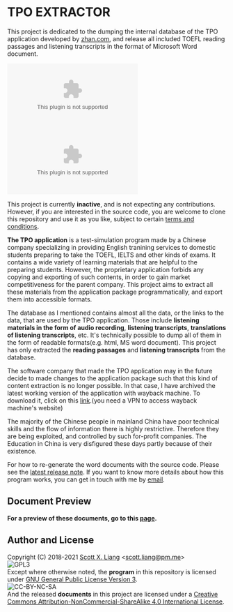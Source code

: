# TPO EXTRACTOR

This project is dedicated to the dumping the internal database of the TPO application developed by [zhan.com](http://zhan.com), and release all included TOEFL reading passages and listening transcripts in the format of Microsoft Word document. 

[![GitHub release (latest by date and asset)](https://img.shields.io/github/downloads/scottpedia/tpoextractor/latest/MicrosoftWord.zip?label=DOWNLOAD%20ZIP%20FILE&style=for-the-badge)](https://github.com/Scottpedia/TpoExtractor/releases/download/1.2/MicrosoftWord.zip) [![GitHub release (latest by date and asset)](https://img.shields.io/github/downloads/scottpedia/tpoextractor/latest/MicrosoftWord.zip?label=%E4%B8%8B%E8%BD%BD%E5%8E%8B%E7%BC%A9%E5%8C%85&style=for-the-badge)](https://github.com/Scottpedia/TpoExtractor/releases/download/1.2/MicrosoftWord.zip)

This project is currently **inactive**, and is not expecting any contributions. However, if you are interested in the source code, you are welcome to clone this repository and use it as you like, subject to certain [terms and conditions](#author-and-license).

**The TPO application** is a test-simulation program made by a Chinese company specializing in providing English tranining services to domestic students preparing to take the TOEFL, IELTS and other kinds of exams. It contains a wide variety of learning materials that are helpful to the preparing students. However, the proprietary application forbids any copying and exporting of such contents, in order to gain market competitiveness for the parent company. This project aims to extract all these materials from the application package programmatically, and export them into accessible formats.

The database as I mentioned contains almost all the data, or the links to the data, that are used by the TPO application. Those include **listening materials in the form of audio recording**, **listening transcripts**, **translations of listening transcripts**, etc. It's technically possible to dump all of them in the form of readable formats(e.g. html, MS word document). This project has only extracted the **reading passages** and **listening transcripts** from the database.

The software company that made the TPO application may in the future decide to made changes to the application package such that this kind of content extraction is no longer possible. In that case, I have archived the latest working version of the application with wayback machine. To download it, click on this [link](https://web.archive.org/web/20201102221937/http://cdn-tiku.zhan.com/pc/%E5%B0%8F%E7%AB%99%E6%89%98%E7%A6%8FPC%E7%89%88-2.2.3.dmg).(you need a VPN to access wayback machine's website)

The majority of the Chinese people in mainland China have poor technical skills and the flow of information there is highly restrictive. Therefore they are being exploited, and controlled by such for-profit companies. The Education in China is very disfigured these days partly because of their existence.

For how to re-generate the word documents with the source code. Please see the [latest release note](https://github.com/Scottpedia/TpoExtractor/releases). If you want to know more details about how this program works, you can get in touch with me by [email](#author-and-license).

## Document Preview

**For a preview of these documents, go to this [page](docs/preview.md).**

## Author and License

Copyright (C) 2018-2021 [Scott X. Liang](https://github.com/scottpedia) \<scott.liang@pm.me\>   
![GPL3](https://www.gnu.org/graphics/gplv3-with-text-84x42.png)   
Except where otherwise noted, the **program** in this repository is licensed under [GNU General Public License Version 3](https://www.gnu.org/licenses/gpl-3.0.txt).   
![CC-BY-NC-SA](https://licensebuttons.net/l/by-nc-sa/4.0/88x31.png)   
And the released **documents** in this project are licensed under a [Creative Commons Attribution-NonCommercial-ShareAlike 4.0 International License](http://creativecommons.org/licenses/by-nc-sa/4.0/). 
